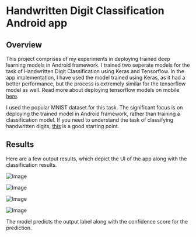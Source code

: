 # Handwritten Digit Classification Android app

## Overview
This project comprises of my experiments in deploying trained deep learning models in Android framework. I trained two seperate models for the task of Handwritten Digit Classification using Keras and Tensorflow. In the app implementation, I have used the model trained using Keras, as it had a better performance, but the process is extremely similar for the tensorflow model as well. Read more about deploying tensorflow models on mobile [here](https://www.tensorflow.org/mobile/).

I used the popular MNIST dataset for this task. The significant focus is on deploying the trained model in Android framework, rather than training a classification model. If you need to understand the task of classifying handwritten digits, [this](https://github.com/darshanbagul/USPS_Digit_Classification) is a good starting point.

## Results

Here are a few output results, which depict the UI of the app along with the classification results.

![Image](https://github.com/darshanbagul/Keras-Android/blob/master/images/2.png)

![Image](https://github.com/darshanbagul/Keras-Android/blob/master/images/4.png)

![Image](https://github.com/darshanbagul/Keras-Android/blob/master/images/5.png)

![Image](https://github.com/darshanbagul/Keras-Android/blob/master/images/6.png)

The model predicts the output label along with the confidence score for the prediction.
